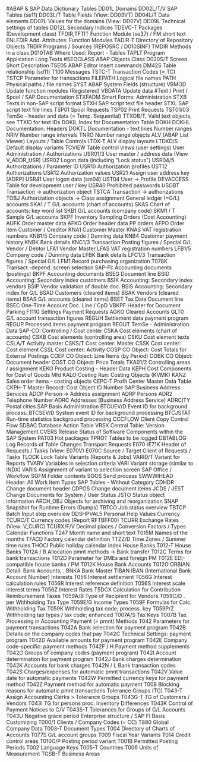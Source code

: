 #ABAP & SAP Data Dictionary Tables
DD01L	Domains
DD02L/T/V	SAP Tables (se11)
DD03L/T	Table Fields (View: DD03VT)
DD04L/T	Data elements
DD07L	Values for the domains (View: DD07V)
DD09L	Technical settings of tables
DD12L	Secondary Indices
TDEVC-T	Packages (Development class)
TFDIR,TFTIT	Function Module (se37) / FM short text
ENLFDIR	Add. Attributes: Function Modules
TADIR-T	Directory of Repository Objects
TRDIR	Programs / Sources (REPOSRC / D010SINF)
TMDIR	Methods in a class
D010TAB	Where Used: Report - Tables
TAPLT	Program Application Long Texts
#SEOCLASS	ABAP Objects Class
D020S/T	Screen Short Description
TSE05	ABAP Editor insert commands
DM42S	Table relationship (sd11)
T100	Messages
TSTC-T	Transaction Codes (= TC)
TSTCP	Parameter for transactions
FILEPATH	Logical file names
PATH	Physical paths / file names
SYST	ABAP System Fields (structure)
VBMOD	Update function modules (Registered)
VBDATA	Update data
#Text / Print / Spool / SAP Documentation
STXFADM	Smart Forms: Administration
STXB	Texts in non-SAP script format
STXH	SAP script text file header
STXL	SAP script text file lines
TSP01	Spool Requests
TSP02	Print Requests
TST01/03	TemSe - header and data (= Temp. Sequential)
TTXOB/T,	Valid text objects, see TTXID for text IDs
DOKIL	Index for Documentation Table DOKH
DOKHL	Documentation: Headers
DOKTL	Documentation - text lines
Number ranges
NRIV	Number range intervals
TNRO	Number range objects
ALV (ABAP List Viewer) Layouts / Table Controls
LTDX-T	ALV display layouts
LTDXD/S	Default display variants
TCVIEW	Table control views (user settings)
User Administration / Authorizations
USR01/3	User master / address data (View V_ADDR_USR)
USR02	Logon data (including "Lock status")
USR04/5	Authorizations / Parameter ID
USR10	Authorization profiles
UST12	Authorizations
USR12	Authorization values
USR21	Assign user address key [ADRP]
USR41	User logon data (sm04)
UST04	User -> Profile
DEVACCESS	Table for development user / key
USR40	Prohibited passwords
USOBT	Transaction -> authorization object
TSTCA	Transaction -> authorizations
TOBJ	Authorization objects -> Class assignment
General ledger (=G/L) accounts
SKA1 / T	G/L accounts (chart of accounts)
SKAS	Chart of accounts: key word list
SKB1	G/L accounts (company code)
SKM1 / T	Sample G/L accounts
SKPF	Inventory Sampling
Orders (Cost Accounting)
AUFK	Order master data
AFKO	Order header data PP orders
AFPO	Order item
Customer / Creditor
KNA1	Customer Master
KNAS	VAT registration numbers
KNB1/5	Company code / Dunning data
KNB4	Customer payment history
KNBK	Bank details
KNC1/3	Transaction Posting figures / Special G/L
Vendor / Debtor
LFA1	Vendor Master
LFAS	VAT registration numbers
LFB1/5	Company code / Dunning data
LFBK	Bank details
LFC1/3	Transaction figures / Special G/L
LFM1	Record purchasing organization
T078K	Transact.-depend. screen selection
SAP-FI: Accounting documents (postings)
BKPF	Accounting documents
BSEG	Document line
BSID	Accounting: Secondary index customers
BSIK	Accounting: Secondary index vendors
BSIP	Vendor validation of double doc.
BSIS	Accounting: Secondary index for G/L
BSAD	Customers (cleared items)
BSAK	Vendors (cleared items)
BSAS	G/L accounts (cleared items)
BSET	Tax Data Document line
BSEC	One-Time Account Doc. Line / CpD
VBKPF	Header for Document Parking
F111G	Settings Payment Requests
AGKO	Cleared Accounts
GLT0	G/L account transaction figures
REGUH	Settlement data payment program
REGUP	Processed items payment program
REGUT	TemSe - Administration Data
SAP-CO: Controlling / Cost center
CSKA	Cost elements (chart of accounts)
CSKB	Cost elements (controlling area)
CSKU	Cost element texts
CSLA/T	Activity master
CSKS/T	Cost center: Master
CSSK	Cost center: Cost element
CSSL	Cost center: Activity
COSP	CO Object: Cost Totals for External Postings
COEP	CO Object: Line Items (by Period)
COBK	CO Object: Document header
COST	CO Object: Price Totals
TKA01/2	Controlling areas / assignment
KEKO	Product Costing - Header Data
KEPH	Cost Components for Cost of Goods Mfd
KALO	Costing Run: Costing Objects (KVMK)
KANZ	Sales order items - costing objects
CEPC-T	Profit Center Master Data Table
CKPH-T	Master Record: Cost Object ID Number
SAP Business Address Services
ADCP	Person -> Address assignment
ADRP	Persons
ADR2	Telephone Number
ADRC	Addresses (Business Address Service)
ADRCITY	Postal cities
SAP Basis Administration
BTCUEV/D	Event ID for background process.
BTCSEV/D	System event ID for background processing
BTCJSTAT	Run-time statistics background processing
CCCFLOW	Client Copy Control Flow
SDBAC	Database Action Table
VRSX	Central Table: Version Management
CVERS	Release Status of Software Components within the SAP System
PAT03	Hot packages
TPROT	Tables to be logged
DBTABLOG	Log Records of Table Changes
Transport Requests
E070 /E71K	Header of Requests / Tasks (View: E070V)
E070C	Source / Target Client of Requests / Tasks
TLOCK	Lock Table
Variants (Reports & Jobs)
VARID/T	Variant for Reports
TVARV	Variables in selection criteria
VARI	Variant storage (similar to INDX)
VARIS	Assignment of variant to selection screen
SAP Office / Workflow
SOFM	Folder contents
SOOS	Send process
SWWWIHEAD	Header: All Work Item Types
SAP Tables - Without Category
CDHDR	Change document header
CDPOS	Change document items
JCDS / JEST	Change Documents for System / User Status
JSTO	Status object information
ARCH_OBJ	Objects for archiving and reorganization
SNAP	Snapshot for Runtime Errors (Dumps)
TBTCO	Job status overview
TBTCP	Batch Input step overview
DDSHPVAL5	Personal Help Values
Currency
TCURC/T	Currency codes (Report RFTBFF00)
TCURR	Exchange Rates (View: V_CURC)
TCURX/F/V	Decimal places / Conversion Factors / Types
Calendar Functions
T247	Month name and short text
T015M	Names of the months
TFACD	Factory calendar definition
TTZZ/D	Time Zones / Summer time rules
THOCI	Public holiday calendar index
House Banks
T012-T	House Banks
T012A / B	Allocation pmnt methods -> Bank transfer
T012C	Terms for bank transactions
T012D	Parameter for DMEs and foreign PM
T012E	EDI-compatible house banks / PM
T012K	House Bank Accounts
T012O	ORBIAN Detail: Bank Accounts, .
BNKA	Bank Master
TIBAN	IBAN (International Bank Account Number)
Interests
T056	Interest settlement
T056G	Interest calculation rules
T056R	Interest reference definition
T056S	Interest scale interest terms
T056Z	Interest Rates
T5DCX	Calculation for Contribution Reimbursement
Taxes
T059A/B	Type of Recipient for Vendors
T059C/D	. per Withholding Tax Type
T059E/G	Income Types
T059F	Formulas for Calc. Withholding Tax
T059K	Withholding tax code; process. key
T059P/Z	Withholding tax types / tax code; enhanced
T007A/S	Tax Keys
T007B	Tax Processing in Accounting
Payment (= pmnt) Methods
T042	Parameters for payment transactions
T042A	Bank selection for payment program
T042B	Details on the company codes that pay
T042C	Technical Settings: payment program
T042D	Available amounts for payment program
T042E	Company code-specific: payment methods
T042F / H	Payment method supplements
T042G	Groups of company codes (payment program)
T042I	Account determination for payment program
T042J	Bank charges determination
T042K	Accounts for bank charges
T042N / L	Bank transaction codes
T042S	Charges/expenses for automatic pmnt transactions
T042V	Value date for automatic payments
T042W	Permitted currency keys for payment method
T042Z	Payment method for automatic payment
T008	Blocking reasons for automatic pmnt transactions
Tolerance Groups (TG)
T043-T	Assign Accounting Clerks > Tolerance Groups
T043G-T	TG of Customers / Vendors
T043I	TG for persons proc. Inventory Differences
T043K	Control of Payment Notices to C/V
T043S-T	Tolerances for Groups of G/L Accounts
T043U	Negative grace period
Enterprise structure / SAP FI Basis Customizing
T000/1	Clients / Company Codes (= CC)
T880	Global Company Data
T003-T	Document Types
T004	Directory of Charts of Accounts
T077S	G/L account groups
T009	Fiscal Year Variants
T014	Credit control areas
T010O/P	Posting period variant
T001B	Permitted Posting Periods
T002	Language Keys
T005-T	Countries
T006	Units of Measurement
TGSB-T	Business Areas
 
